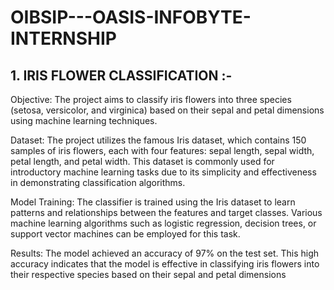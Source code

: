# OIBSIP---OASIS-INFOBYTE-INTERNSHIP

## 1. IRIS FLOWER CLASSIFICATION :- 

Objective: The project aims to classify iris flowers into three species (setosa, versicolor, and virginica) based on their sepal and petal dimensions using machine learning techniques.

Dataset: The project utilizes the famous Iris dataset, which contains 150 samples of iris flowers, each with four features: sepal length, sepal width, petal length, and petal width. This dataset is commonly used for introductory machine learning tasks due to its simplicity and effectiveness in demonstrating classification algorithms.

Model Training: The classifier is trained using the Iris dataset to learn patterns and relationships between the features and target classes. Various machine learning algorithms such as logistic regression, decision trees, or support vector machines can be employed for this task.

Results: The model achieved an accuracy of 97% on the test set. This high accuracy indicates that the model is effective in classifying iris flowers into their respective species based on their sepal and petal dimensions
